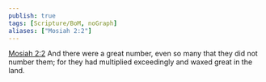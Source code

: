 ```yaml
---
publish: true
tags: [Scripture/BoM, noGraph]
aliases: ["Mosiah 2:2"]
---
```

[Mosiah 2:2](https://churchofjesuschrist.org/study/scriptures/bofm/mosiah/2?lang=eng&id=p2#p2) And there were a great number, even so many that they did not number them; for they had multiplied exceedingly and waxed great in the land.
